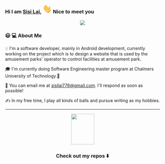### Hi I am [Sisi Lai](https://www.linkedin.com/in/sisi-lai-028a461a2/), <img width="30" height="30" src="https://raw.githubusercontent.com/ABSphreak/ABSphreak/master/gifs/Hi.gif"/> Nice to meet you

<div align="center" >
<img src="https://cdn.discordapp.com/attachments/757258078243782698/841784878764392484/ezgif-4-5a5bc060558b.gif" align="center"/>
</div> 



### :smiley: 💻  About Me

💡   I'm a software developer, mainly in Android development, currently working on the project which is to design a website that is used by the amusement parks' operator to control facilities at amusement park.

🎓  I'm currently doing Software Engineering master program at Chalmers University of Technology.🌱 

💬  You can email me at sisilai776@gmail.com. I'll respond as soon as possible!

✍️  In my free time, I play all kinds of balls and pursue writing as my hobbies.

***

<div align=center><img width="75" height="100" src="https://vectr.com/tmp/bb9lCg6xzW/l3LFSCPf1f.svg?width=640&height=640&select=l3LFSCPf1fpage0"/></div>


### <div align="center"> Check out my repos ⬇️</div>


